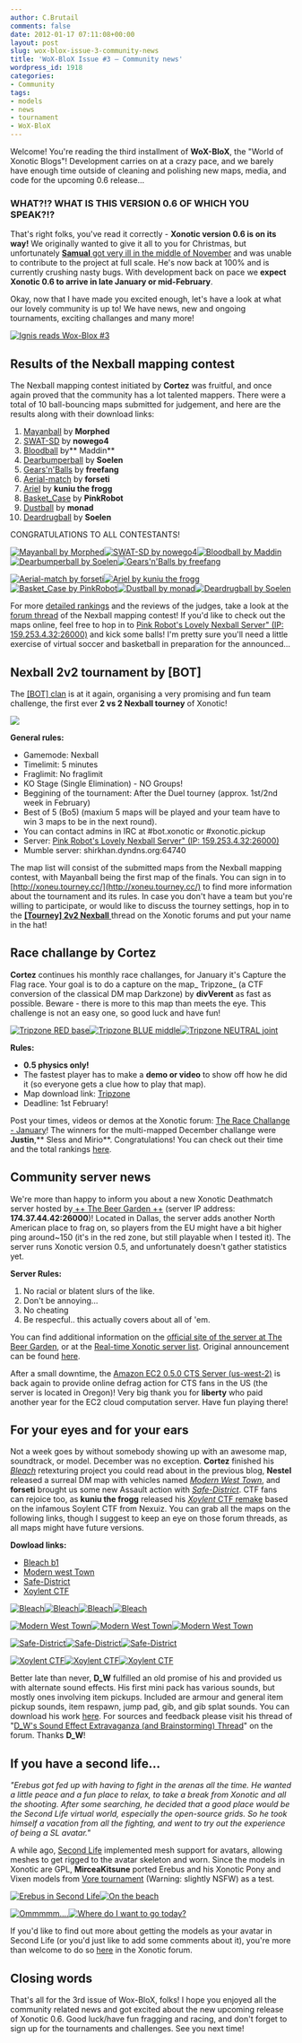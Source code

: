 ```yaml
---
author: C.Brutail
comments: false
date: 2012-01-17 07:11:08+00:00
layout: post
slug: wox-blox-issue-3-community-news
title: 'WoX-BloX Issue #3 – Community news'
wordpress_id: 1918
categories:
- Community
tags:
- models
- news
- tournament
- WoX-BloX
---
```


Welcome! You're reading the third installment of **WoX-BloX**, the "World of Xonotic Blogs"! Development carries on at a crazy pace, and we barely have enough time outside of cleaning and polishing new maps, media, and code for the upcoming 0.6 release...

### WHAT?!? WHAT IS THIS VERSION 0.6 OF WHICH YOU SPEAK?!?

That's right folks, you've read it correctly - **Xonotic version 0.6 is on its way!** We originally wanted to give it all to you for Christmas, but unfortunately [**Samual** got very ill in the middle of November](http://forums.xonotic.org/showthread.php?tid=2341) and was unable to contribute to the project at full scale. He's now back at 100% and is currently crushing nasty bugs. With development back on pace we **expect Xonotic 0.6 to arrive in late January or mid-February**.

Okay, now that I have made you excited enough, let's have a look at what our lovely community is up to! We have news, new and ongoing tournaments, exciting challanges and many more!

[![Ignis reads Wox-Blox #3](http://www.xonotic.org/m/uploads/2012/01/woxblox03-1024x819.jpg)](http://www.xonotic.org/2012/01/wox-blox-issue-3-%e2%80%93-community-news/woxblox03/)

## Results of the Nexball mapping contest

The Nexball mapping contest initiated by **Cortez** was fruitful, and once again proved that the community has a lot talented mappers. There were a total of 10 ball-bouncing maps submitted for judgement, and here are the results along with their download links:

1. [Mayanball](http://www.morphed.planetnexuiz.com/mayanball.pk3) by **Morphed**
2. [SWAT-SD](http://ompldr.org/vYnZzcg/swat-sd_v2.pk3) by **nowego4**
3. [Bloodball](http://dl.dropbox.com/u/31065422/Xonotic/bloodball_final.pk3) by** Maddin**
4. [Dearbumperball](http://dl.dropbox.com/u/31528944/dearbumperball.pk3) by **Soelen**
4. [Gears'n'Balls](http://ompldr.org/vYzBleQ) by **freefang**
5. [Aerial-match](http://ompldr.org/vYnU2ZQ/aerial-match.pk3) by **forseti**
6. [Ariel](http://beta.xonotic.org/autobuild-bsp/ariel-full-91dbb8090f6dbdeb34ffa1635835f5125fe51816-3700e87a03ff5eab4e9026c8dd0dc105607afedb.pk3) by **kuniu the frogg**
7. [Basket_Case](http://www.peacebrothers.net/curl/nexball/nb_basket_case.pk3) by **PinkRobot**
8. [Dustball](http://ompldr.org/vYnc4eg) by **monad**
9. [Deardrugball](http://dl.dropbox.com/u/31528944/deardrugball.pk3) by **Soelen**

CONGRATULATIONS TO ALL CONTESTANTS!

[![Mayanball by Morphed](http://www.xonotic.org/m/uploads/2012/01/mayanball-200x200.jpg)](http://www.xonotic.org/2012/01/wox-blox-issue-3-%e2%80%93-community-news/mayanball/)[![SWAT-SD by nowego4](http://www.xonotic.org/m/uploads/2012/01/swat-sd-200x200.jpg)](http://www.xonotic.org/2012/01/wox-blox-issue-3-%e2%80%93-community-news/swat-sd/)[![Bloodball by Maddin](http://www.xonotic.org/m/uploads/2012/01/bloodball-200x200.jpg)](http://www.xonotic.org/2012/01/wox-blox-issue-3-%e2%80%93-community-news/bloodball/)[![Dearbumperball by Soelen](http://www.xonotic.org/m/uploads/2012/01/bumperball-200x200.jpg)](http://www.xonotic.org/2012/01/wox-blox-issue-3-%e2%80%93-community-news/bumperball/)[![Gears'n'Balls by freefang](http://www.xonotic.org/m/uploads/2012/01/gearsnballs-200x200.jpg)](http://www.xonotic.org/2012/01/wox-blox-issue-3-%e2%80%93-community-news/gearsnballs/)

[![Aerial-match by forseti](http://www.xonotic.org/m/uploads/2012/01/aerial-match-200x200.jpg)](http://www.xonotic.org/2012/01/wox-blox-issue-3-%e2%80%93-community-news/aerial-match/)[![Ariel by kuniu the frogg](http://www.xonotic.org/m/uploads/2012/01/ariel-200x200.jpg)](http://www.xonotic.org/2012/01/wox-blox-issue-3-%e2%80%93-community-news/ariel/)[![Basket_Case by PinkRobot](http://www.xonotic.org/m/uploads/2012/01/basket-case-200x200.jpg)](http://www.xonotic.org/2012/01/wox-blox-issue-3-%e2%80%93-community-news/basket-case/)[![Dustball by monad](http://www.xonotic.org/m/uploads/2012/01/dustball-200x200.jpg)](http://www.xonotic.org/2012/01/wox-blox-issue-3-%e2%80%93-community-news/dustball/)[![Deardrugball by Soelen](http://www.xonotic.org/m/uploads/2012/01/drugball-200x200.jpg)](http://www.xonotic.org/2012/01/wox-blox-issue-3-%e2%80%93-community-news/drugball/)

For more [detailed rankings](http://forums.xonotic.org/showthread.php?tid=2280&pid=33334#pid33334) and the reviews of the judges, take a look at the [forum thread](http://forums.xonotic.org/showthread.php?tid=2280&pid=33334#pid33334) of the Nexball mapping contest! If you'd like to check out the maps online, feel free to hop in to [Pink Robot's Lovely Nexball Server" (IP: 159.253.4.32:26000)](http://dpmaster.deathmask.net/?game=xonotic&server=159.253.4.32:26000) and kick some balls! I'm pretty sure you'll need a little exercise of virtual soccer and basketball in preparation for the announced...

## Nexball 2v2 tournament by [BOT]

The [[BOT] clan](http://www.bot-nexuiz.de.tl/) is at it again, organising a very promising and fun team challenge, the first ever **2 vs 2 Nexball tourney** of Xonotic!

[![](http://www.xonotic.org/m/uploads/2012/01/bot_nexball.jpg)](http://www.xonotic.org/2012/01/wox-blox-issue-3-%e2%80%93-community-news/bot_nexball/)

**General rules:**
	
  * Gamemode: Nexball
  * Timelimit: 5 minutes
  * Fraglimit: No fraglimit
  * KO Stage (Single Elimination) - NO Groups!
  * Beggining of the tournament: After the Duel tourney (approx. 1st/2nd week in February)
  * Best of 5 (Bo5) (maxium 5 maps will be played and your team have to win 3 maps to be in the next round).
  * You can contact admins in IRC at #bot.xonotic or #xonotic.pickup
  * Server: [Pink Robot's Lovely Nexball Server" (IP: 159.253.4.32:26000)](http://dpmaster.deathmask.net/?game=xonotic&server=159.253.4.32:26000)
  * Mumble server: shirkhan.dyndns.org:64740

The map list will consist of the submitted maps from the Nexball mapping contest, with Mayanball being the first map of the finals. You can sign in to [http://xoneu.tourney.cc/](http://xoneu.tourney.cc/) to find more information about the tournament and its rules. In case you don't have a team but you're willing to participate, or would like to discuss the tourney settings, hop in to the [**[Tourney] 2v2 Nexball** ](http://forums.xonotic.org/showthread.php?tid=2510)thread on the Xonotic forums and put your name in the hat!

## Race challange by Cortez

**Cortez** continues his monthly race challanges, for January it's Capture the Flag race. Your goal is to do a capture on the map_ Tripzone_ (a CTF conversion of the classical DM map Darkzone) by **divVerent** as fast as possible. Beware - there is more to this map than meets the eye. This challenge is not an easy one, so good luck and have fun!

[![Tripzone RED base](http://www.xonotic.org/m/uploads/2012/01/tripzone1-200x200.jpg)](http://www.xonotic.org/2012/01/wox-blox-issue-3-%e2%80%93-community-news/tripzone1/)[![Tripzone BLUE middle](http://www.xonotic.org/m/uploads/2012/01/tripzone2-200x200.jpg)](http://www.xonotic.org/2012/01/wox-blox-issue-3-%e2%80%93-community-news/tripzone2/)[![Tripzone NEUTRAL joint](http://www.xonotic.org/m/uploads/2012/01/tripzone3-200x200.jpg)](http://www.xonotic.org/2012/01/wox-blox-issue-3-%e2%80%93-community-news/tripzone3/)

**Rules:**
	
  * **0.5 physics only!**
  * The fastest player has to make a **demo or video** to show off how he did it (so everyone gets a clue how to play that map).
  * Map download link: [Tripzone](http://ompldr.org/vYzFsYg/tripzone.pk3)
  * Deadline: 1st February!

Post your times, videos or demos at the Xonotic forum: [The Race Challange - January](http://forums.xonotic.org/showthread.php?tid=2489)!
The winners for the multi-mapped December challange were **Justin**,** Sless and Mirio**. Congratulations! You can check out their time and the total rankings [here](http://forums.xonotic.org/showthread.php?tid=2384&pid=32989#pid32989).

## **Community server news**

We're more than happy to inform you about a new Xonotic Deathmatch server hosted by[ ++ The Beer Garden ++](http://www.beer-garden.org/) (server IP address: **174.37.44.42:26000**)! Located in Dallas, the server adds another North American place to frag on, so players from the EU might have a bit higher ping around~150 (it's in the red zone, but still playable when I tested it). The server runs Xonotic version 0.5, and unfortunately doesn't gather statistics yet.

**Server Rules:**
	
  1. No racial or blatent slurs of the like.
  2. Don't be annoying…
  3. No cheating
  4. Be respecful.. this actually covers about all of 'em.

You can find additional information on the [official site of the server at The Beer Garden](http://www.beer-garden.org/xonotic-server/), or at the [Real-time Xonotic server list](http://dpmaster.deathmask.net/?game=xonotic&server=174.37.44.42:26000). Original announcement can be found [here](http://forum.beer-garden.org/index.php/topic,4006.0.html).

After a small downtime, the [Amazon EC2 0.5.0 CTS Server (us-west-2)](http://dpmaster.deathmask.net/?game=xonotic&server=50.112.119.164:26000) is back again to provide online defrag action for CTS fans in the US (the server is located in Oregon)! Very big thank you for **liberty** who paid another year for the EC2 cloud computation server. Have fun playing there!

## For your eyes and for your ears

Not a week goes by without somebody showing up with an awesome map, soundtrack, or model. December was no exception. **Cortez** finished his [_Bleach_](http://forums.xonotic.org/showthread.php?tid=2449) retexturing project you could read about in the previous blog, **Nestel** released a surreal DM map with vehicles named [_Modern West Town_](http://forums.xonotic.org/showthread.php?tid=1784), and **forseti** brought us some new Assault action with [_Safe-District_](http://forums.xonotic.org/showthread.php?tid=2445). CTF fans can rejoice too, as **kuniu the frogg** released his [_Xoylent_ CTF remake](http://forums.xonotic.org/showthread.php?tid=2508) based on the infamous Soylent CTF from Nexuiz. You can grab all the maps on the following links, though I suggest to keep an eye on those forum threads, as all maps might have future versions.

**Dowload links:**
	
  * [Bleach b1](http://ompldr.org/vYnNoeg/bleach-b1_fix.pk3)
  * [Modern west Town](http://www.file-upload.net/download-4011646/modern_west_town_v2.pk3.html)
  * [Safe-District](http://ompldr.org/vYnRvZQ/safe-district_v2.pk3)
  * [Xoylent CTF](http://ompldr.org/vYzB1bQ/xoylent_ctf_b1.pk3)

[![Bleach](http://www.xonotic.org/m/uploads/2012/01/bleach01-200x200.jpg)](http://www.xonotic.org/2012/01/wox-blox-issue-3-%e2%80%93-community-news/bleach01/)[![Bleach](http://www.xonotic.org/m/uploads/2012/01/bleach02-200x200.jpg)](http://www.xonotic.org/2012/01/wox-blox-issue-3-%e2%80%93-community-news/bleach02/)[![Bleach](http://www.xonotic.org/m/uploads/2012/01/bleach03-200x200.jpg)](http://www.xonotic.org/2012/01/wox-blox-issue-3-%e2%80%93-community-news/bleach03/)[![Bleach](http://www.xonotic.org/m/uploads/2012/01/bleach04-200x200.jpg)](http://www.xonotic.org/2012/01/wox-blox-issue-3-%e2%80%93-community-news/bleach04/)

[![Modern West Town](http://www.xonotic.org/m/uploads/2012/01/modern01-200x200.jpg)](http://www.xonotic.org/2012/01/wox-blox-issue-3-%e2%80%93-community-news/modern01/)[![Modern West Town](http://www.xonotic.org/m/uploads/2012/01/modern02-200x200.jpg)](http://www.xonotic.org/2012/01/wox-blox-issue-3-%e2%80%93-community-news/modern02/)[![Modern West Town](http://www.xonotic.org/m/uploads/2012/01/modern03-200x200.jpg)](http://www.xonotic.org/2012/01/wox-blox-issue-3-%e2%80%93-community-news/modern03/)

[![Safe-District](http://www.xonotic.org/m/uploads/2012/01/safe01-200x200.jpg)](http://www.xonotic.org/2012/01/wox-blox-issue-3-%e2%80%93-community-news/safe01/)[![Safe-District](http://www.xonotic.org/m/uploads/2012/01/safe02-200x200.jpg)](http://www.xonotic.org/2012/01/wox-blox-issue-3-%e2%80%93-community-news/safe02/)[![Safe-District](http://www.xonotic.org/m/uploads/2012/01/safe03-200x200.jpg)](http://www.xonotic.org/2012/01/wox-blox-issue-3-%e2%80%93-community-news/safe03/)

[![Xoylent CTF](http://www.xonotic.org/m/uploads/2012/01/xoylentctf01-200x200.jpg)](http://www.xonotic.org/2012/01/wox-blox-issue-3-%e2%80%93-community-news/xoylentctf01/)[![Xoylent CTF](http://www.xonotic.org/m/uploads/2012/01/xoylentctf02-200x200.jpg)](http://www.xonotic.org/2012/01/wox-blox-issue-3-%e2%80%93-community-news/xoylentctf02/)[![Xoylent CTF](http://www.xonotic.org/m/uploads/2012/01/xoylentctf03-200x200.jpg)](http://www.xonotic.org/2012/01/wox-blox-issue-3-%e2%80%93-community-news/xoylentctf03/)

Better late than never, **D_W** fulfilled an old promise of his and provided us with alternate sound effects. His first mini pack has various sounds, but mostly ones involving item pickups. Included are armour and general item pickup sounds, item respawn, jump pad, gib, and gib splat sounds. You can download his work [here](http://uploading.com/files/b7b345m2/Sound%2BMini%2BPack%2B01.rar/). For sources and feedback please visit his thread of "[D_W's Sound Effect Extravaganza (and Brainstorming) Thread](http://forums.xonotic.org/showthread.php?tid=2498)" on the forum. Thanks **D_W**!

## If you have a second life...

_"Erebus got fed up with having to fight in the arenas all the time. He wanted a little peace and a fun place to relax, to take a break from Xonotic and all the shooting. After some searching, he decided that a good place would be the Second Life virtual world, especially the open-source grids. So he took himself a vacation from all the fighting, and went to try out the experience of being a SL avatar."_

A while ago, [Second Life](http://secondlife.com/) implemented mesh support for avatars, allowing  meshes to get rigged to the avatar skeleton and worn. Since the models  in Xonotic are GPL, **MirceaKitsune** ported Erebus and his Xonotic Pony and Vixen models from [Vore tournament](http://sourceforge.net/projects/voretournament/) (Warning: slightly NSFW) as a  test.

[![Erebus in Second Life](http://www.xonotic.org/m/uploads/2012/01/erebus_sl01-200x200.jpg)](http://www.xonotic.org/2012/01/wox-blox-issue-3-%e2%80%93-community-news/erebus_sl01/)[![On the beach](http://www.xonotic.org/m/uploads/2012/01/erebus_sl02-200x200.jpg)](http://www.xonotic.org/2012/01/wox-blox-issue-3-%e2%80%93-community-news/erebus_sl02/)

[![Ommmmm....](http://www.xonotic.org/m/uploads/2012/01/erebus_sl03-200x200.jpg)](http://www.xonotic.org/2012/01/wox-blox-issue-3-%e2%80%93-community-news/erebus_sl03/)[![Where do I want to go today?](http://www.xonotic.org/m/uploads/2012/01/erebus_sl04-200x200.jpg)](http://www.xonotic.org/2012/01/wox-blox-issue-3-%e2%80%93-community-news/erebus_sl04/)

If you'd like to find out more about getting the models as your avatar in Second Life (or you'd just like to add some comments about it), you're more than welcome to do so [here](http://forums.xonotic.org/showthread.php?tid=2484) in the Xonotic forum.

## Closing words

That's all for the 3rd issue of Wox-BloX, folks! I hope you enjoyed all the community related news and got excited about the new upcoming release of Xonotic 0.6. Good luck/have fun fragging and racing, and don't forget to sign up for the tournaments and challenges. See you next time!
